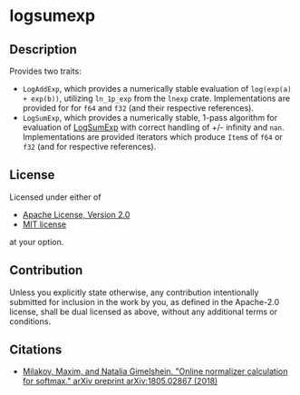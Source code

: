 # logsumexp

## Description

Provides two traits:
* `LogAddExp`, which provides a numerically stable evaluation of
  `log(exp(a) + exp(b))`, utilizing `ln_1p_exp` from the `lnexp`
  crate. Implementations are provided for for `f64` and `f32` (and
  their respective references).
* `LogSumExp`, which provides a numerically stable, 1-pass algorithm
  for evaluation of
  [LogSumExp](https://en.wikipedia.org/wiki/LogSumExp) with correct
  handling of +/- infinity and `nan`. Implementations are provided
  iterators which produce `Item`s of `f64` or `f32` (and for
  respective references).

## License

Licensed under either of

  * [Apache License, Version 2.0](http://www.apache.org/licenses/LICENSE-2.0)
  * [MIT license](http://opensource.org/licenses/MIT)

at your option.

## Contribution

Unless you explicitly state otherwise, any contribution intentionally submitted
for inclusion in the work by you, as defined in the Apache-2.0 license, shall be
dual licensed as above, without any additional terms or conditions.

## Citations
- [Milakov, Maxim, and Natalia Gimelshein. "Online normalizer calculation for softmax." arXiv preprint arXiv:1805.02867 (2018)](https://arxiv.org/pdf/1805.02867.pdf)

